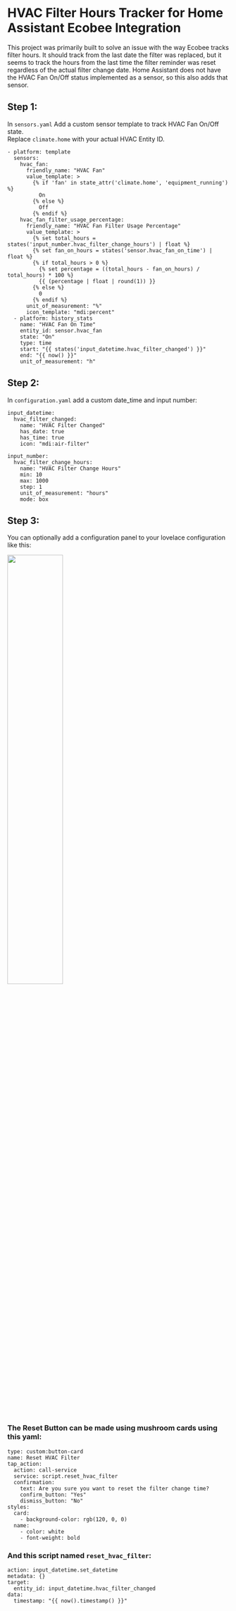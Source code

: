 # HVAC Filter Hours Tracker for Home Assistant Ecobee Integration
This project was primarily built to solve an issue with the way Ecobee tracks filter hours. It should track from the last date the filter was replaced, but it seems to track the hours from the last time the filter reminder was reset regardless of the actual filter change date. Home Assistant does not have the HVAC Fan On/Off status implemented as a sensor, so this also adds that sensor. 

## Step 1:
In `sensors.yaml` Add a custom sensor template to track HVAC Fan On/Off state.  
Replace `climate.home` with your actual HVAC Entity ID. 
```
- platform: template
  sensors:
    hvac_fan:
      friendly_name: "HVAC Fan"
      value_template: >
        {% if 'fan' in state_attr('climate.home', 'equipment_running') %}
          On
        {% else %}
          Off
        {% endif %}
    hvac_fan_filter_usage_percentage:
      friendly_name: "HVAC Fan Filter Usage Percentage"
      value_template: >
        {% set total_hours = states('input_number.hvac_filter_change_hours') | float %}
        {% set fan_on_hours = states('sensor.hvac_fan_on_time') | float %}
        {% if total_hours > 0 %}
          {% set percentage = ((total_hours - fan_on_hours) / total_hours) * 100 %}
          {{ (percentage | float | round(1)) }}
        {% else %}
          0
        {% endif %}
      unit_of_measurement: "%"
      icon_template: "mdi:percent"
  - platform: history_stats
    name: "HVAC Fan On Time"
    entity_id: sensor.hvac_fan
    state: "On"
    type: time
    start: "{{ states('input_datetime.hvac_filter_changed') }}"
    end: "{{ now() }}"
    unit_of_measurement: "h"

```
## Step 2:
In `configuration.yaml` add a custom date_time and input number: 

```
input_datetime:
  hvac_filter_changed:
    name: "HVAC Filter Changed"
    has_date: true
    has_time: true
    icon: "mdi:air-filter"

input_number:
  hvac_filter_change_hours:
    name: "HVAC Filter Change Hours"
    min: 10
    max: 1000
    step: 1
    unit_of_measurement: "hours"
    mode: box
```

## Step 3: 
You can optionally add a configuration panel to your lovelace configuration like this: 

<img src="https://github.com/user-attachments/assets/0071e12a-ec59-4d21-bbc5-16cf3e30589f" width="50%" />


### The Reset Button can be made using mushroom cards using this yaml:
```
type: custom:button-card
name: Reset HVAC Filter
tap_action:
  action: call-service
  service: script.reset_hvac_filter
  confirmation:
    text: Are you sure you want to reset the filter change time?
    confirm_button: "Yes"
    dismiss_button: "No"
styles:
  card:
    - background-color: rgb(120, 0, 0)
  name:
    - color: white
    - font-weight: bold
```

### And this script named `reset_hvac_filter`:
```
action: input_datetime.set_datetime
metadata: {}
target:
  entity_id: input_datetime.hvac_filter_changed
data:
  timestamp: "{{ now().timestamp() }}"
```
